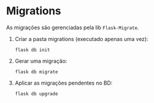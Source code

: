 # Migrations
As migrações são gerenciadas pela lib `Flask-Migrate`.


1. Criar a pasta migrations (executado apenas uma vez):
    ```
    flask db init
    ```

2. Gerar uma migração:
    ```
    flask db migrate
    ```

3. Aplicar as migrações pendentes no BD:
    ```
    flask db upgrade
    ```
